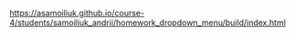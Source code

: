 https://asamoiliuk.github.io/course-4/students/samoiliuk_andrii/homework_dropdown_menu/build/index.html
